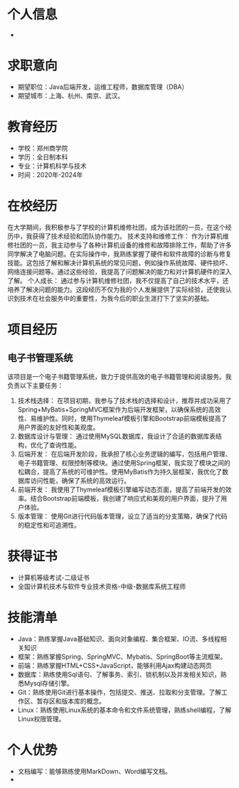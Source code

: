# 个人信息
- 
# 求职意向
- 期望职位：Java后端开发，运维工程师，数据库管理（DBA）
- 期望城市：上海、杭州、南京、武汉。
# 教育经历
- 学校：郑州商学院
- 学历：全日制本科
- 专业：计算机科学与技术
- 时间：2020年-2024年
# 在校经历
在大学期间，我积极参与了学校的计算机维修社团，成为该社团的一员，在这个经历中，我获得了技术经验和团队协作能力。
技术支持和维修工作：
作为计算机维修社团的一员，我主动参与了各种计算机设备的维修和故障排除工作，帮助了许多同学解决了电脑问题。在实际操作中，我熟练掌握了硬件和软件故障的诊断与修复技能。这包括了解和解决计算机系统的常见问题，例如操作系统故障、硬件损坏、网络连接问题等。通过这些经验，我提高了问题解决的能力和对计算机硬件的深入了解。
个人成长：
通过参与计算机维修社团，我不仅提高了自己的技术水平，还培养了解决问题的能力。这段经历不仅为我的个人发展提供了实际经验，还使我认识到技术在社会服务中的重要性，为我今后的职业生涯打下了坚实的基础。
# 项目经历
## 电子书管理系统
该项目是一个电子书籍管理系统，致力于提供高效的电子书籍管理和阅读服务。我负责以下主要任务： 
1. 技术栈选择： 在项目初期，我参与了技术栈的选择和设计，推荐并成功采用了Spring+MyBatis+SpringMVC框架作为后端开发框架，以确保系统的高效性、易维护性。同时，使用Thymeleaf模板引擎和Bootstrap前端模板提高了用户界面的友好性和美观度。
2. 数据库设计与管理： 通过使用MySQL数据库，我设计了合适的数据库表结构，优化了查询性能。
3. 后端开发： 在后端开发阶段，我承担了核心业务逻辑的编写，包括用户管理、电子书籍管理、权限控制等模块。通过使用Spring框架，我实现了模块之间的松耦合，提高了系统的可维护性。使用MyBatis作为持久层框架，我优化了数据库访问性能，确保了系统的高效运行。 
4. 前端开发： 我使用了Thymeleaf模板引擎编写动态页面，提高了前端开发的效率。结合Bootstrap前端模板，我创建了响应式和美观的用户界面，提升了用户体验。 
5. 版本管理： 使用Git进行代码版本管理，设立了适当的分支策略，确保了代码的稳定性和可追溯性。
# 获得证书
- 计算机等级考试-二级证书
- 全国计算机技术与软件专业技术资格-中级-数据库系统工程师
# 技能清单
- Java：熟练掌握Java基础知识、面向对象编程、集合框架、IO流、多线程相关知识
- 框架：熟练掌握Spring、SpringMVC、Mybatis、SpringBoot等主流框架。
- 前端：熟练掌握HTML+CSS+JavaScript，能够利用Ajax构建动态网页
- 数据库：熟练使用Sql语句、了解事务、索引、锁机制以及并发相关知识，熟悉Mysql存储引擎。
- Git：熟练使用Git进行基本操作，包括提交、推送、拉取和分支管理。了解工作区、暂存区和版本库的概念。
- Linux：熟练使用Linux系统的基本命令和文件系统管理，熟练shell编程，了解Linux权限管理。
# 个人优势
- 文档编写：能够熟练使用MarkDown、Word编写文档。
- 